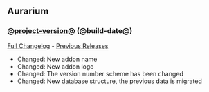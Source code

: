 ## Aurarium
### [@project-version@](https://github.com/wow-addon-dev/Aurarium/tree/@project-version@) (@build-date@)
[Full Changelog](@full-changelog@) - [Previous Releases](https://github.com/wow-addon-dev/Aurarium/releases)

- Changed: New addon name
- Changed: New addon logo
- Changed: The version number scheme has been changed
- Changed: New database structure, the previous data is migrated
